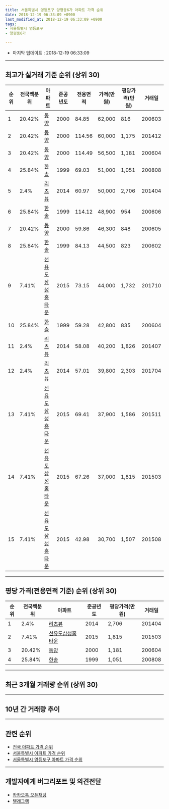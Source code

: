 ```yaml
---
title: 서울특별시 영등포구 양평동6가 아파트 가격 순위
date: 2018-12-19 06:33:09 +0900
last_modified_at: 2018-12-19 06:33:09 +0900
tags:
- 서울특별시 영등포구
- 양평동6가

---
```


* 마지막 업데이트 : 2018-12-19 06:33:09

---

## 최고가 실거래 기준 순위 (상위 30)


|순위|전국백분위|아파트|준공년도|전용면적|가격(만원)|평당가격(만원)|거래일|
|---|---|---|---|---|---|---|---|
|1|20.42%|[동양](https://search.naver.com/search.naver?query=%EC%84%9C%EC%9A%B8%ED%8A%B9%EB%B3%84%EC%8B%9C+%EC%98%81%EB%93%B1%ED%8F%AC%EA%B5%AC+%EC%96%91%ED%8F%89%EB%8F%996%EA%B0%80+%EB%8F%99%EC%96%91)|2000|84.85|62,000|816|200603|
|2|20.42%|[동양](https://search.naver.com/search.naver?query=%EC%84%9C%EC%9A%B8%ED%8A%B9%EB%B3%84%EC%8B%9C+%EC%98%81%EB%93%B1%ED%8F%AC%EA%B5%AC+%EC%96%91%ED%8F%89%EB%8F%996%EA%B0%80+%EB%8F%99%EC%96%91)|2000|114.56|60,000|1,175|201412|
|3|20.42%|[동양](https://search.naver.com/search.naver?query=%EC%84%9C%EC%9A%B8%ED%8A%B9%EB%B3%84%EC%8B%9C+%EC%98%81%EB%93%B1%ED%8F%AC%EA%B5%AC+%EC%96%91%ED%8F%89%EB%8F%996%EA%B0%80+%EB%8F%99%EC%96%91)|2000|114.49|56,500|1,181|200604|
|4|25.84%|[한솔](https://search.naver.com/search.naver?query=%EC%84%9C%EC%9A%B8%ED%8A%B9%EB%B3%84%EC%8B%9C+%EC%98%81%EB%93%B1%ED%8F%AC%EA%B5%AC+%EC%96%91%ED%8F%89%EB%8F%996%EA%B0%80+%ED%95%9C%EC%86%94)|1999|69.03|51,000|1,051|200808|
|5|2.4%|[리츠뷰](https://search.naver.com/search.naver?query=%EC%84%9C%EC%9A%B8%ED%8A%B9%EB%B3%84%EC%8B%9C+%EC%98%81%EB%93%B1%ED%8F%AC%EA%B5%AC+%EC%96%91%ED%8F%89%EB%8F%996%EA%B0%80+%EB%A6%AC%EC%B8%A0%EB%B7%B0)|2014|60.97|50,000|2,706|201404|
|6|25.84%|[한솔](https://search.naver.com/search.naver?query=%EC%84%9C%EC%9A%B8%ED%8A%B9%EB%B3%84%EC%8B%9C+%EC%98%81%EB%93%B1%ED%8F%AC%EA%B5%AC+%EC%96%91%ED%8F%89%EB%8F%996%EA%B0%80+%ED%95%9C%EC%86%94)|1999|114.12|48,900|954|200606|
|7|20.42%|[동양](https://search.naver.com/search.naver?query=%EC%84%9C%EC%9A%B8%ED%8A%B9%EB%B3%84%EC%8B%9C+%EC%98%81%EB%93%B1%ED%8F%AC%EA%B5%AC+%EC%96%91%ED%8F%89%EB%8F%996%EA%B0%80+%EB%8F%99%EC%96%91)|2000|59.86|46,300|848|200605|
|8|25.84%|[한솔](https://search.naver.com/search.naver?query=%EC%84%9C%EC%9A%B8%ED%8A%B9%EB%B3%84%EC%8B%9C+%EC%98%81%EB%93%B1%ED%8F%AC%EA%B5%AC+%EC%96%91%ED%8F%89%EB%8F%996%EA%B0%80+%ED%95%9C%EC%86%94)|1999|84.13|44,500|823|200602|
|9|7.41%|[선유도삼성홈타운](https://search.naver.com/search.naver?query=%EC%84%9C%EC%9A%B8%ED%8A%B9%EB%B3%84%EC%8B%9C+%EC%98%81%EB%93%B1%ED%8F%AC%EA%B5%AC+%EC%96%91%ED%8F%89%EB%8F%996%EA%B0%80+%EC%84%A0%EC%9C%A0%EB%8F%84%EC%82%BC%EC%84%B1%ED%99%88%ED%83%80%EC%9A%B4)|2015|73.15|44,000|1,732|201710|
|10|25.84%|[한솔](https://search.naver.com/search.naver?query=%EC%84%9C%EC%9A%B8%ED%8A%B9%EB%B3%84%EC%8B%9C+%EC%98%81%EB%93%B1%ED%8F%AC%EA%B5%AC+%EC%96%91%ED%8F%89%EB%8F%996%EA%B0%80+%ED%95%9C%EC%86%94)|1999|59.28|42,800|835|200604|
|11|2.4%|[리츠뷰](https://search.naver.com/search.naver?query=%EC%84%9C%EC%9A%B8%ED%8A%B9%EB%B3%84%EC%8B%9C+%EC%98%81%EB%93%B1%ED%8F%AC%EA%B5%AC+%EC%96%91%ED%8F%89%EB%8F%996%EA%B0%80+%EB%A6%AC%EC%B8%A0%EB%B7%B0)|2014|58.08|40,200|1,826|201407|
|12|2.4%|[리츠뷰](https://search.naver.com/search.naver?query=%EC%84%9C%EC%9A%B8%ED%8A%B9%EB%B3%84%EC%8B%9C+%EC%98%81%EB%93%B1%ED%8F%AC%EA%B5%AC+%EC%96%91%ED%8F%89%EB%8F%996%EA%B0%80+%EB%A6%AC%EC%B8%A0%EB%B7%B0)|2014|57.01|39,800|2,303|201704|
|13|7.41%|[선유도삼성홈타운](https://search.naver.com/search.naver?query=%EC%84%9C%EC%9A%B8%ED%8A%B9%EB%B3%84%EC%8B%9C+%EC%98%81%EB%93%B1%ED%8F%AC%EA%B5%AC+%EC%96%91%ED%8F%89%EB%8F%996%EA%B0%80+%EC%84%A0%EC%9C%A0%EB%8F%84%EC%82%BC%EC%84%B1%ED%99%88%ED%83%80%EC%9A%B4)|2015|69.41|37,900|1,586|201511|
|14|7.41%|[선유도삼성홈타운](https://search.naver.com/search.naver?query=%EC%84%9C%EC%9A%B8%ED%8A%B9%EB%B3%84%EC%8B%9C+%EC%98%81%EB%93%B1%ED%8F%AC%EA%B5%AC+%EC%96%91%ED%8F%89%EB%8F%996%EA%B0%80+%EC%84%A0%EC%9C%A0%EB%8F%84%EC%82%BC%EC%84%B1%ED%99%88%ED%83%80%EC%9A%B4)|2015|67.26|37,000|1,815|201503|
|15|7.41%|[선유도삼성홈타운](https://search.naver.com/search.naver?query=%EC%84%9C%EC%9A%B8%ED%8A%B9%EB%B3%84%EC%8B%9C+%EC%98%81%EB%93%B1%ED%8F%AC%EA%B5%AC+%EC%96%91%ED%8F%89%EB%8F%996%EA%B0%80+%EC%84%A0%EC%9C%A0%EB%8F%84%EC%82%BC%EC%84%B1%ED%99%88%ED%83%80%EC%9A%B4)|2015|42.98|30,700|1,507|201508|


---

## 평당 가격(전용면적 기준) 순위 (상위 30)


|순위|전국백분위|아파트|준공년도|평당가격(만원)|거래일|
|---|---|---|---|---|---|
|1|2.4%|[리츠뷰](https://search.naver.com/search.naver?query=%EC%84%9C%EC%9A%B8%ED%8A%B9%EB%B3%84%EC%8B%9C+%EC%98%81%EB%93%B1%ED%8F%AC%EA%B5%AC+%EC%96%91%ED%8F%89%EB%8F%996%EA%B0%80+%EB%A6%AC%EC%B8%A0%EB%B7%B0)|2014|2,706|201404|
|2|7.41%|[선유도삼성홈타운](https://search.naver.com/search.naver?query=%EC%84%9C%EC%9A%B8%ED%8A%B9%EB%B3%84%EC%8B%9C+%EC%98%81%EB%93%B1%ED%8F%AC%EA%B5%AC+%EC%96%91%ED%8F%89%EB%8F%996%EA%B0%80+%EC%84%A0%EC%9C%A0%EB%8F%84%EC%82%BC%EC%84%B1%ED%99%88%ED%83%80%EC%9A%B4)|2015|1,815|201503|
|3|20.42%|[동양](https://search.naver.com/search.naver?query=%EC%84%9C%EC%9A%B8%ED%8A%B9%EB%B3%84%EC%8B%9C+%EC%98%81%EB%93%B1%ED%8F%AC%EA%B5%AC+%EC%96%91%ED%8F%89%EB%8F%996%EA%B0%80+%EB%8F%99%EC%96%91)|2000|1,181|200604|
|4|25.84%|[한솔](https://search.naver.com/search.naver?query=%EC%84%9C%EC%9A%B8%ED%8A%B9%EB%B3%84%EC%8B%9C+%EC%98%81%EB%93%B1%ED%8F%AC%EA%B5%AC+%EC%96%91%ED%8F%89%EB%8F%996%EA%B0%80+%ED%95%9C%EC%86%94)|1999|1,051|200808|


---

## 최근 3개월 거래량 순위 (상위 30)


<div style="width:100%;">
    <canvas id="deal_count_ranking" height="250"></canvas>
</div>


<script>
new Chart(document.getElementById("deal_count_ranking"), {
    type: 'horizontalBar',
    data: {
        labels: ['한솔', '선유도삼성홈타운'],
        datasets: [{
            label: '실거래 수',
            data: [1, 1],
            borderColor: "rgba(255, 0, 128, 1)",
            backgroundColor: "rgba(255, 0, 128, 0.5)",
            fill: false,
        }]
    },
    options: {
        responsive: true,
        title: {
            display: true,
            text: '최근 3개월 거래량 순위'
        },
        tooltips: {
            mode: 'index',
            intersect: false,
            callbacks: {
                title: function(tooltipItems, data) {
                    return "실거래 수:";
                },
                label: function(tooltipItem, data) {
                    return data.labels[tooltipItem.index] + ": " + tooltipItem.xLabel;
                }
            }
        },
        hover: {
            mode: 'nearest',
            intersect: true
        },
        scales: {
            xAxes: [{
                display: true,
                scaleLabel: {
                    display: true,
                    labelString: '실거래 수'
                },
                ticks: {
                    suggestedMin: 0,
                }
            }],
            yAxes: [{
                display: true,
                ticks: {
                    autoSkip: false,
                    callback: function(value, index, values) {
                        if (value.length > 15)
                            return value.substr(0, 13) + "...";
                        else
                            return value;
                    }
                },
                scaleLabel: {
                    display: false,
                }
            }]
        }
    }
});

</script>


---

## 10년 간 거래량 추이


<div style="width:100%;">
    <canvas id="deal_progress" height="250"></canvas>
</div>

<script>
new Chart(document.getElementById("deal_progress"), {
    type: 'line',
    data: {
        labels: ['200812','200901','200902','200903','200904','200905','200906','200907','200908','200909','200910','200911','200912','201001','201002','201003','201004','201005','201006','201007','201008','201009','201010','201011','201012','201101','201102','201103','201104','201105','201106','201107','201108','201109','201110','201111','201112','201201','201202','201203','201204','201205','201206','201207','201208','201209','201210','201211','201212','201301','201302','201303','201304','201305','201306','201307','201308','201309','201310','201311','201312','201401','201402','201403','201404','201405','201406','201407','201408','201409','201410','201411','201412','201501','201502','201503','201504','201505','201506','201507','201508','201509','201510','201511','201512','201601','201602','201603','201604','201605','201606','201607','201608','201609','201610','201611','201612','201701','201702','201703','201704','201705','201706','201707','201708','201709','201710','201711','201712','201801','201802','201803','201804','201805','201806','201807','201808','201809','201810','201811','201812'],
        datasets: [{
            label: '실거래 수',
            pointRadius: 1,
            data: [1, 0, 2, 3, 1, 1, 4, 4, 4, 5, 1, 1, 2, 1, 2, 1, 1, 0, 1, 0, 1, 1, 0, 2, 1, 1, 5, 0, 1, 1, 3, 2, 2, 1, 2, 2, 1, 0, 0, 1, 0, 1, 1, 0, 1, 0, 1, 1, 1, 0, 0, 1, 2, 5, 2, 3, 2, 5, 3, 2, 1, 0, 3, 5, 5, 2, 0, 1, 3, 3, 1, 6, 3, 2, 7, 6, 8, 12, 5, 14, 4, 5, 8, 2, 2, 2, 2, 5, 2, 8, 5, 4, 2, 3, 3, 2, 0, 1, 2, 4, 9, 1, 2, 6, 3, 2, 4, 3, 1, 6, 4, 2, 1, 3, 2, 2, 3, 1, 1, 1, 0],
            borderColor: "rgba(255, 201, 14, 1)",
            backgroundColor: "rgba(255, 201, 14, 0.5)",
            fill: true,
        }]
    },
    options: {
        responsive: true,
        title: {
            display: true,
            text: '10년간 거래량 추이'
        },
        tooltips: {
            mode: 'index',
            intersect: false,
        },
        hover: {
            mode: 'nearest',
            intersect: true
        },
        scales: {
            xAxes: [{
                display: true,
                scaleLabel: {
                    display: true,
                    labelString: '년/월'
                }
            }],
            yAxes: [{
                display: true,
                ticks: {
                    suggestedMin: 0,
                },
                scaleLabel: {
                    display: true,
                    labelString: '실거래 수'
                }
            }]
        }
    }
});

</script>


---

## 관련 순위

- [전국 아파트 가격 순위](https://inasie.github.io/apt-ranking/전국)
- [서울특별시 아파트 가격 순위](https://inasie.github.io/apt-ranking/서울특별시)
- [서울특별시 영등포구 아파트 가격 순위](https://inasie.github.io/apt-ranking/서울특별시-영등포구)


---

## 개발자에게 버그리포트 및 의견전달

- [카카오톡 오픈채팅](https://open.kakao.com/o/gLJUAP4)
- [텔레그램](https://t.me/inasie)

